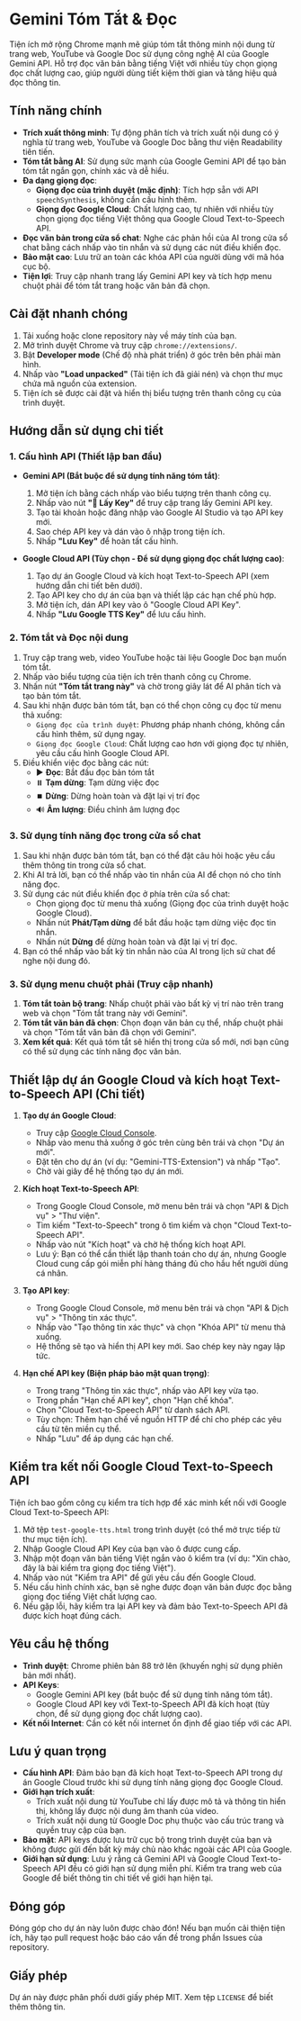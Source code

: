 # Gemini Tóm Tắt & Đọc

Tiện ích mở rộng Chrome mạnh mẽ giúp tóm tắt thông minh nội dung từ trang web, YouTube và Google Doc sử dụng công nghệ AI của Google Gemini API. Hỗ trợ đọc văn bản bằng tiếng Việt với nhiều tùy chọn giọng đọc chất lượng cao, giúp người dùng tiết kiệm thời gian và tăng hiệu quả đọc thông tin.

## Tính năng chính

- **Trích xuất thông minh**: Tự động phân tích và trích xuất nội dung có ý nghĩa từ trang web, YouTube và Google Doc bằng thư viện Readability tiên tiến.
- **Tóm tắt bằng AI**: Sử dụng sức mạnh của Google Gemini API để tạo bản tóm tắt ngắn gọn, chính xác và dễ hiểu.
- **Đa dạng giọng đọc**:
  - **Giọng đọc của trình duyệt (mặc định)**: Tích hợp sẵn với API `speechSynthesis`, không cần cấu hình thêm.
  - **Giọng đọc Google Cloud**: Chất lượng cao, tự nhiên với nhiều tùy chọn giọng đọc tiếng Việt thông qua Google Cloud Text-to-Speech API.
- **Đọc văn bản trong cửa sổ chat**: Nghe các phản hồi của AI trong cửa sổ chat bằng cách nhấp vào tin nhắn và sử dụng các nút điều khiển đọc.
- **Bảo mật cao**: Lưu trữ an toàn các khóa API của người dùng với mã hóa cục bộ.
- **Tiện lợi**: Truy cập nhanh trang lấy Gemini API key và tích hợp menu chuột phải để tóm tắt trang hoặc văn bản đã chọn.

## Cài đặt nhanh chóng

1. Tải xuống hoặc clone repository này về máy tính của bạn.
2. Mở trình duyệt Chrome và truy cập `chrome://extensions/`.
3. Bật **Developer mode** (Chế độ nhà phát triển) ở góc trên bên phải màn hình.
4. Nhấp vào **"Load unpacked"** (Tải tiện ích đã giải nén) và chọn thư mục chứa mã nguồn của extension.
5. Tiện ích sẽ được cài đặt và hiển thị biểu tượng trên thanh công cụ của trình duyệt.

## Hướng dẫn sử dụng chi tiết

### 1. Cấu hình API (Thiết lập ban đầu)

- **Gemini API (Bắt buộc để sử dụng tính năng tóm tắt)**:
  1. Mở tiện ích bằng cách nhấp vào biểu tượng trên thanh công cụ.
  2. Nhấp vào nút **"🔑 Lấy Key"** để truy cập trang lấy Gemini API key.
  3. Tạo tài khoản hoặc đăng nhập vào Google AI Studio và tạo API key mới.
  4. Sao chép API key và dán vào ô nhập trong tiện ích.
  5. Nhấp **"Lưu Key"** để hoàn tất cấu hình.

- **Google Cloud API (Tùy chọn - Để sử dụng giọng đọc chất lượng cao)**:
  1. Tạo dự án Google Cloud và kích hoạt Text-to-Speech API (xem hướng dẫn chi tiết bên dưới).
  2. Tạo API key cho dự án của bạn và thiết lập các hạn chế phù hợp.
  3. Mở tiện ích, dán API key vào ô "Google Cloud API Key".
  4. Nhấp **"Lưu Google TTS Key"** để lưu cấu hình.

### 2. Tóm tắt và Đọc nội dung

1. Truy cập trang web, video YouTube hoặc tài liệu Google Doc bạn muốn tóm tắt.
2. Nhấp vào biểu tượng của tiện ích trên thanh công cụ Chrome.
3. Nhấn nút **"Tóm tắt trang này"** và chờ trong giây lát để AI phân tích và tạo bản tóm tắt.
4. Sau khi nhận được bản tóm tắt, bạn có thể chọn công cụ đọc từ menu thả xuống:
   - `Giọng đọc của trình duyệt`: Phương pháp nhanh chóng, không cần cấu hình thêm, sử dụng ngay.
   - `Giọng đọc Google Cloud`: Chất lượng cao hơn với giọng đọc tự nhiên, yêu cầu cấu hình Google Cloud API.
5. Điều khiển việc đọc bằng các nút:
   - ▶️ **Đọc**: Bắt đầu đọc bản tóm tắt
   - ⏸️ **Tạm dừng**: Tạm dừng việc đọc
   - ⏹️ **Dừng**: Dừng hoàn toàn và đặt lại vị trí đọc
   - 🔊 **Âm lượng**: Điều chỉnh âm lượng đọc

### 3. Sử dụng tính năng đọc trong cửa sổ chat

1. Sau khi nhận được bản tóm tắt, bạn có thể đặt câu hỏi hoặc yêu cầu thêm thông tin trong cửa sổ chat.
2. Khi AI trả lời, bạn có thể nhấp vào tin nhắn của AI để chọn nó cho tính năng đọc.
3. Sử dụng các nút điều khiển đọc ở phía trên cửa sổ chat:
   - Chọn giọng đọc từ menu thả xuống (Giọng đọc của trình duyệt hoặc Google Cloud).
   - Nhấn nút **Phát/Tạm dừng** để bắt đầu hoặc tạm dừng việc đọc tin nhắn.
   - Nhấn nút **Dừng** để dừng hoàn toàn và đặt lại vị trí đọc.
4. Bạn có thể nhấp vào bất kỳ tin nhắn nào của AI trong lịch sử chat để nghe nội dung đó.

### 3. Sử dụng menu chuột phải (Truy cập nhanh)

1. **Tóm tắt toàn bộ trang**: Nhấp chuột phải vào bất kỳ vị trí nào trên trang web và chọn "Tóm tắt trang này với Gemini".
2. **Tóm tắt văn bản đã chọn**: Chọn đoạn văn bản cụ thể, nhấp chuột phải và chọn "Tóm tắt văn bản đã chọn với Gemini".
3. **Xem kết quả**: Kết quả tóm tắt sẽ hiển thị trong cửa sổ mới, nơi bạn cũng có thể sử dụng các tính năng đọc văn bản.

## Thiết lập dự án Google Cloud và kích hoạt Text-to-Speech API (Chi tiết)

1. **Tạo dự án Google Cloud**:
   - Truy cập [Google Cloud Console](https://console.cloud.google.com/).
   - Nhấp vào menu thả xuống ở góc trên cùng bên trái và chọn "Dự án mới".
   - Đặt tên cho dự án (ví dụ: "Gemini-TTS-Extension") và nhấp "Tạo".
   - Chờ vài giây để hệ thống tạo dự án mới.

2. **Kích hoạt Text-to-Speech API**:
   - Trong Google Cloud Console, mở menu bên trái và chọn "API & Dịch vụ" > "Thư viện".
   - Tìm kiếm "Text-to-Speech" trong ô tìm kiếm và chọn "Cloud Text-to-Speech API".
   - Nhấp vào nút "Kích hoạt" và chờ hệ thống kích hoạt API.
   - Lưu ý: Bạn có thể cần thiết lập thanh toán cho dự án, nhưng Google Cloud cung cấp gói miễn phí hàng tháng đủ cho hầu hết người dùng cá nhân.

3. **Tạo API key**:
   - Trong Google Cloud Console, mở menu bên trái và chọn "API & Dịch vụ" > "Thông tin xác thực".
   - Nhấp vào "Tạo thông tin xác thực" và chọn "Khóa API" từ menu thả xuống.
   - Hệ thống sẽ tạo và hiển thị API key mới. Sao chép key này ngay lập tức.

4. **Hạn chế API key (Biện pháp bảo mật quan trọng)**:
   - Trong trang "Thông tin xác thực", nhấp vào API key vừa tạo.
   - Trong phần "Hạn chế API key", chọn "Hạn chế khóa".
   - Chọn "Cloud Text-to-Speech API" từ danh sách API.
   - Tùy chọn: Thêm hạn chế về nguồn HTTP để chỉ cho phép các yêu cầu từ tên miền cụ thể.
   - Nhấp "Lưu" để áp dụng các hạn chế.

## Kiểm tra kết nối Google Cloud Text-to-Speech API

Tiện ích bao gồm công cụ kiểm tra tích hợp để xác minh kết nối với Google Cloud Text-to-Speech API:

1. Mở tệp `test-google-tts.html` trong trình duyệt (có thể mở trực tiếp từ thư mục tiện ích).
2. Nhập Google Cloud API Key của bạn vào ô được cung cấp.
3. Nhập một đoạn văn bản tiếng Việt ngắn vào ô kiểm tra (ví dụ: "Xin chào, đây là bài kiểm tra giọng đọc tiếng Việt").
4. Nhấp vào nút "Kiểm tra API" để gửi yêu cầu đến Google Cloud.
5. Nếu cấu hình chính xác, bạn sẽ nghe được đoạn văn bản được đọc bằng giọng đọc tiếng Việt chất lượng cao.
6. Nếu gặp lỗi, hãy kiểm tra lại API key và đảm bảo Text-to-Speech API đã được kích hoạt đúng cách.

## Yêu cầu hệ thống

- **Trình duyệt**: Chrome phiên bản 88 trở lên (khuyến nghị sử dụng phiên bản mới nhất).
- **API Keys**:
  - Google Gemini API key (bắt buộc để sử dụng tính năng tóm tắt).
  - Google Cloud API key với Text-to-Speech API đã kích hoạt (tùy chọn, để sử dụng giọng đọc chất lượng cao).
- **Kết nối Internet**: Cần có kết nối internet ổn định để giao tiếp với các API.

## Lưu ý quan trọng

- **Cấu hình API**: Đảm bảo bạn đã kích hoạt Text-to-Speech API trong dự án Google Cloud trước khi sử dụng tính năng giọng đọc Google Cloud.
- **Giới hạn trích xuất**: 
  - Trích xuất nội dung từ YouTube chỉ lấy được mô tả và thông tin hiển thị, không lấy được nội dung âm thanh của video.
  - Trích xuất nội dung từ Google Doc phụ thuộc vào cấu trúc trang và quyền truy cập của bạn.
- **Bảo mật**: API keys được lưu trữ cục bộ trong trình duyệt của bạn và không được gửi đến bất kỳ máy chủ nào khác ngoài các API của Google.
- **Giới hạn sử dụng**: Lưu ý rằng cả Gemini API và Google Cloud Text-to-Speech API đều có giới hạn sử dụng miễn phí. Kiểm tra trang web của Google để biết thông tin chi tiết về giới hạn hiện tại.

## Đóng góp

Đóng góp cho dự án này luôn được chào đón! Nếu bạn muốn cải thiện tiện ích, hãy tạo pull request hoặc báo cáo vấn đề trong phần Issues của repository.

## Giấy phép

Dự án này được phân phối dưới giấy phép MIT. Xem tệp `LICENSE` để biết thêm thông tin.